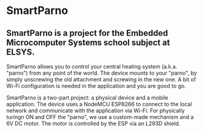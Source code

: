 # SmartParno
## SmartParno is a project for the Embedded Microcomputer Systems school subject at ELSYS.

SmartParno allows you to control your central heating system (a.k.a. "parno") from any point of the world. The device mounts to your "parno", by simply unscrewing the old attachment and screwing in the new one. A bit of Wi-Fi configuration is needed in the application and you are good to go.

SmartParno is a two-part project: a physical device and a mobile application. The device uses a NodeMCU ESP8266 to connect to the local network and communicate with the application via Wi-Fi. For physically turingn ON and OFF the "parno",  we use a custom-made mechanism and a 6V DC motor. The motor is controlled by the ESP via an L293D shield.
